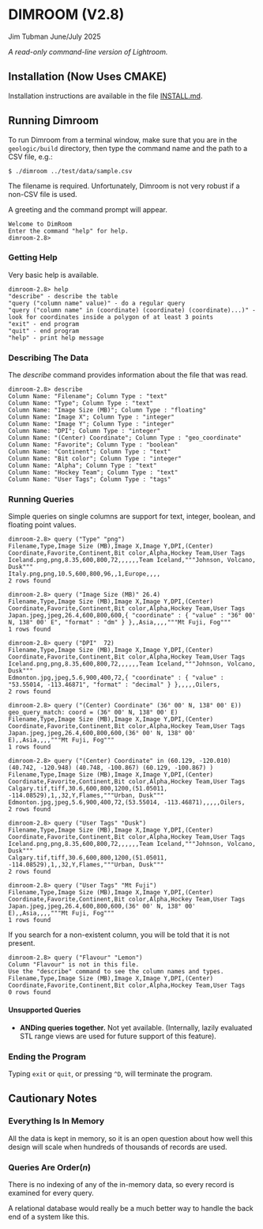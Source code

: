 # DIMROOM (V2.8)

Jim Tubman
June/July 2025

_A read-only command-line version of Lightroom._

## Installation (Now Uses CMAKE)

Installation instructions are available in the file [INSTALL.md](./INSTALL.md).

## Running Dimroom

To run Dimroom from a terminal window, make sure that you are in the
`geologic/build` directory, then type the command name and the path
to a CSV file, e.g.:

    $ ./dimroom ../test/data/sample.csv

The filename is required. Unfortunately, Dimroom is not very robust if a
non-CSV file is used.

A greeting and the command prompt will appear.

    Welcome to DimRoom
    Enter the command "help" for help.
    dimroom-2.8>

### Getting Help

Very basic help is available.

    dimroom-2.8> help
    "describe" - describe the table
    "query ("column name" value)" - do a regular query
    "query ("column name" in (coordinate) (coordinate) (coordinate)...)" - look for coordinates inside a polygon of at least 3 points
    "exit" - end program
    "quit" - end program
    "help" - print help message

### Describing The Data

The _describe_ command provides information about the file that was read.

    dimroom-2.8> describe
    Column Name: "Filename"; Column Type : "text"
    Column Name: "Type"; Column Type : "text"
    Column Name: "Image Size (MB)"; Column Type : "floating"
    Column Name: "Image X"; Column Type : "integer"
    Column Name: "Image Y"; Column Type : "integer"
    Column Name: "DPI"; Column Type : "integer"
    Column Name: "(Center) Coordinate"; Column Type : "geo_coordinate"
    Column Name: "Favorite"; Column Type : "boolean"
    Column Name: "Continent"; Column Type : "text"
    Column Name: "Bit color"; Column Type : "integer"
    Column Name: "Alpha"; Column Type : "text"
    Column Name: "Hockey Team"; Column Type : "text"
    Column Name: "User Tags"; Column Type : "tags"

### Running Queries

Simple queries on single columns are support for text, integer, boolean, and
floating point values.

    dimroom-2.8> query ("Type" "png")
    Filename,Type,Image Size (MB),Image X,Image Y,DPI,(Center) Coordinate,Favorite,Continent,Bit color,Alpha,Hockey Team,User Tags
    Iceland.png,png,8.35,600,800,72,,,,,,Team Iceland,"""Johnson, Volcano, Dusk"""
    Italy.png,png,10.5,600,800,96,,1,Europe,,,,
    2 rows found

    dimroom-2.8> query ("Image Size (MB)" 26.4)
    Filename,Type,Image Size (MB),Image X,Image Y,DPI,(Center) Coordinate,Favorite,Continent,Bit color,Alpha,Hockey Team,User Tags
    Japan.jpeg,jpeg,26.4,600,800,600,{ "coordinate" : { "value" : "36° 00' N, 138° 00' E", "format" : "dm" } },,Asia,,,,"""Mt Fuji, Fog"""
    1 rows found

    dimroom-2.8> query ("DPI"  72)
    Filename,Type,Image Size (MB),Image X,Image Y,DPI,(Center) Coordinate,Favorite,Continent,Bit color,Alpha,Hockey Team,User Tags
    Iceland.png,png,8.35,600,800,72,,,,,,Team Iceland,"""Johnson, Volcano, Dusk"""
    Edmonton.jpg,jpeg,5.6,900,400,72,{ "coordinate" : { "value" : "53.55014, -113.46871", "format" : "decimal" } },,,,,Oilers,
    2 rows found

    dimroom-2.8> query ("(Center) Coordinate" (36° 00' N, 138° 00' E))
    geo_query_match: coord = (36° 00' N, 138° 00' E)
    Filename,Type,Image Size (MB),Image X,Image Y,DPI,(Center) Coordinate,Favorite,Continent,Bit color,Alpha,Hockey Team,User Tags
    Japan.jpeg,jpeg,26.4,600,800,600,(36° 00' N, 138° 00' E),,Asia,,,,"""Mt Fuji, Fog"""
    1 rows found

    dimroom-2.8> query ("(Center) Coordinate" in (60.129, -120.010) (40.742, -120.948) (40.748, -100.867) (60.129, -100.867) )
    Filename,Type,Image Size (MB),Image X,Image Y,DPI,(Center) Coordinate,Favorite,Continent,Bit color,Alpha,Hockey Team,User Tags
    Calgary.tif,tiff,30.6,600,800,1200,(51.05011, -114.08529),1,,32,Y,Flames,"""Urban, Dusk"""
    Edmonton.jpg,jpeg,5.6,900,400,72,(53.55014, -113.46871),,,,,Oilers,
    2 rows found

    dimroom-2.8> query ("User Tags" "Dusk")
    Filename,Type,Image Size (MB),Image X,Image Y,DPI,(Center) Coordinate,Favorite,Continent,Bit color,Alpha,Hockey Team,User Tags
    Iceland.png,png,8.35,600,800,72,,,,,,Team Iceland,"""Johnson, Volcano, Dusk"""
    Calgary.tif,tiff,30.6,600,800,1200,(51.05011, -114.08529),1,,32,Y,Flames,"""Urban, Dusk"""
    2 rows found

    dimroom-2.8> query ("User Tags" "Mt Fuji")
    Filename,Type,Image Size (MB),Image X,Image Y,DPI,(Center) Coordinate,Favorite,Continent,Bit color,Alpha,Hockey Team,User Tags
    Japan.jpeg,jpeg,26.4,600,800,600,(36° 00' N, 138° 00' E),,Asia,,,,"""Mt Fuji, Fog"""
    1 rows found

If you search for a non-existent column, you will be told that it is not present.

    dimroom-2.8> query ("Flavour" "Lemon")
    Column "Flavour" is not in this file.
    Use the "describe" command to see the column names and types.
    Filename,Type,Image Size (MB),Image X,Image Y,DPI,(Center) Coordinate,Favorite,Continent,Bit color,Alpha,Hockey Team,User Tags
    0 rows found

#### Unsupported Queries

* **ANDing queries together.** Not yet available. (Internally, lazily evaluated STL range views are
  used for future support of this feature).

### Ending the Program

Typing `exit` or `quit`, or pressing `^D`, will terminate the program.

## Cautionary Notes

### Everything Is In Memory

All the data is kept in memory, so it is an open question about how well this design
will scale when hundreds of thousands of records are used.

### Queries Are Order(_n_)

There is no indexing of any of the in-memory data, so every record is examined for
every query.

A relational database would really be a much better way to handle the back end of
a system like this.
